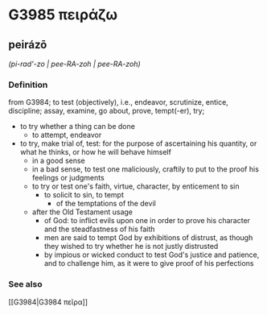 # G3985 πειράζω

## peirázō

_(pi-rad'-zo | pee-RA-zoh | pee-RA-zoh)_

### Definition

from G3984; to test (objectively), i.e., endeavor, scrutinize, entice, discipline; assay, examine, go about, prove, tempt(-er), try; 

- to try whether a thing can be done
  - to attempt, endeavor
- to try, make trial of, test: for the purpose of ascertaining his quantity, or what he thinks, or how he will behave himself
  - in a good sense
  - in a bad sense, to test one maliciously, craftily to put to the proof his feelings or judgments
  - to try or test one's faith, virtue, character, by enticement to sin
    - to solicit to sin, to tempt
      - of the temptations of the devil
  - after the Old Testament usage
    - of God: to inflict evils upon one in order to prove his character and the steadfastness of his faith
    - men are said to tempt God by exhibitions of distrust, as though they wished to try whether he is not justly distrusted
    - by impious or wicked conduct to test God's justice and patience, and to challenge him, as it were to give proof of his perfections

### See also

[[G3984|G3984 πεῖρα]]

